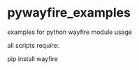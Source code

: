 # pywayfire_examples

examples for python wayfire module usage

all scripts require:

pip install wayfire
